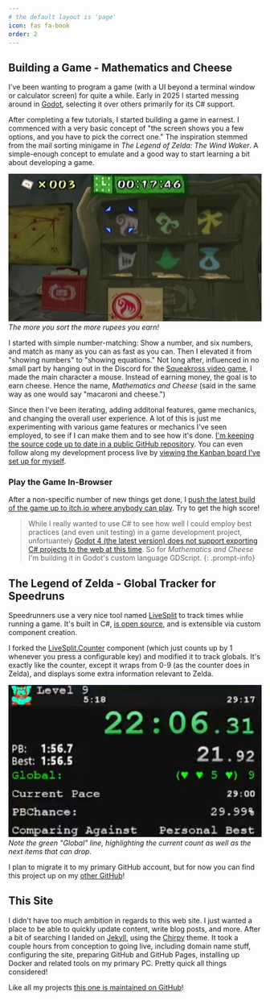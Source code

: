 ```yaml
---
# the default layout is 'page'
icon: fas fa-book
order: 2
---
```


## Building a Game - Mathematics and Cheese

I've been wanting to program a game (with a UI beyond a terminal window or calculator screen) for quite a while. Early in 2025 I started messing around in [Godot](https://godotengine.org/), selecting it over others primarily for its C# support.

After completing a few tutorials, I started building a game in earnest. I commenced with a very basic concept of "the screen shows you a few options, and you have to pick the correct one." The inspiration stemmed from the mail sorting minigame in *The Legend of Zelda: The Wind Waker*. A simple-enough concept to emulate and a good way to start learning a bit about developing a game.

![A screenshot from the video game "The Legend of Zelda: The Wind Waker" showcasing the mail sorting minigame](/assets/pages/projects/wind-waker-mail-sort-screenshot.png)
_The more you sort the more rupees you earn!_

I started with simple number-matching: Show a number, and six numbers, and match as many as you can as fast as you can. Then I elevated it from "showing numbers" to "showing equations." Not long after, influenced in no small part by hanging out in the Discord for the [Squeakross video game](https://squeakross.cool/), I made the main character a mouse. Instead of earning money, the goal is to earn cheese. Hence the name, *Mathematics and Cheese* (said in the same way as one would say "macaroni and cheese.")

Since then I've been iterating, adding additonal features, game mechanics, and changing the overall user experience. A lot of this is just me experimenting with various game features or mechanics I've seen employed, to see if I can make them and to see how it's done. [I'm keeping the source code up to date in a public GitHub repository](https://github.com/sdepouw/mathematics-and-cheese/). You can even follow along my development process live by [viewing the Kanban board I've set up for myself](https://github.com/users/sdepouw/projects/3/).

### Play the Game In-Browser

After a non-specific number of new things get done, I [push the latest build of the game up to itch.io where anybody can play](https://doctorblue.itch.io/mathematics-and-cheese). Try to get the high score!

> While I really wanted to use C# to see how well I could employ best practices (and even unit testing) in a game development project, 
> unfortuantely [Godot 4 (the latest version) does not support exporting C# projects to the web at this time](https://godotengine.org/article/platform-state-in-csharp-for-godot-4-2/#web). So for *Mathematics and Cheese* I'm building it in Godot's custom language GDScript.
{: .prompt-info}

## The Legend of Zelda - Global Tracker for Speedruns

Speedrunners use a very nice tool named [LiveSplit](https://livesplit.org/) to track times whlie running a game. It's built in C#, [is open source](https://github.com/LiveSplit), and is extensible via custom component creation.

I forked the [LiveSplit.Counter](https://github.com/LiveSplit/LiveSplit.Counter) component (which just counts up by 1 whenever you press a configurable key) and modified it to track globals. It's exactly like the counter, except it wraps from 0-9 (as the counter does in Zelda), and displays some extra information relevant to Zelda.

![A screenshot of LiveSplit highlighting the global counter](/assets/pages/projects/livesplit-global-counter.png)
_Note the green "Global" line, highlighting the current count as well as the next items that can drop._

I plan to migrate it to my primary GitHub account, but for now you can find this project up on my [other GitHub](https://github.com/DoctorBlue/LiveSplit.GlobalCounter)!

## This Site

I didn't have too much ambition in regards to this web site. I just wanted a place to be able to quickly update content, write blog posts, and more. After a bit of searching I landed on [Jekyll](https://jekyllrb.com/), using the [Chirpy](https://github.com/cotes2020/jekyll-theme-chirpy) theme. It took a couple hours from conception to going live, including domain name stuff, configuring the site, preparing GitHub and GitHub Pages, installing up Docker and related tools on my primary PC. Pretty quick all things considered!

Like all my projects [this one is maintained on GitHub](https://github.com/sdepouw/scottdepouw.com)!
